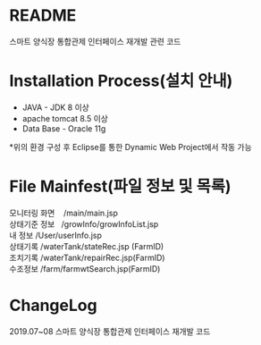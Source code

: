 # README
스마트 양식장 통합관제 인터페이스 재개발 관련 코드

# Installation Process(설치 안내)
- JAVA - JDK 8 이상  
- apache tomcat 8.5 이상  
- Data Base - Oracle 11g 

*위의 환경 구성 후 Eclipse를 통한 Dynamic Web Project에서 작동 가능

# File Mainfest(파일 정보 및 목록)
모니터링 화면 &nbsp;&nbsp; /main/main.jsp    
상태기준 정보 &nbsp;&nbsp;/growInfo/growInfoList.jsp  
내 정보     /User/userInfo.jsp   
상태기록 /waterTank/stateRec.jsp (FarmID)   
조치기록  /waterTank/repairRec.jsp(FarmID)  
수조정보  /farm/farmwtSearch.jsp(FarmID)

# ChangeLog
2019.07~08 스마트 양식장 통합관제 인터페이스 재개발 코드  
